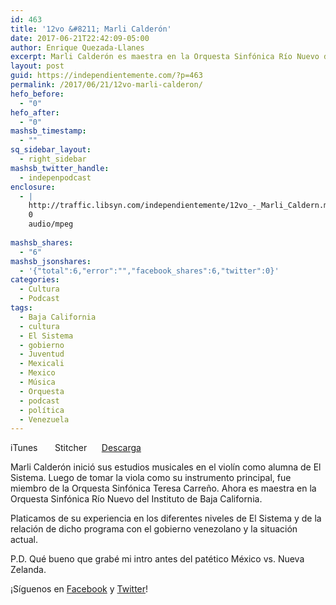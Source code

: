 ```yaml
---
id: 463
title: '12vo &#8211; Marli Calderón'
date: 2017-06-21T22:42:09-05:00
author: Enrique Quezada-Llanes
excerpt: Marli Calderón es maestra en la Orquesta Sinfónica Río Nuevo del Instituto de Baja California. Platicamos de su experiencia en los diferentes niveles de El Sistema y de la relación de dicho programa con el gobierno venezolano y la situación actual.
layout: post
guid: https://independientemente.com/?p=463
permalink: /2017/06/21/12vo-marli-calderon/
hefo_before:
  - "0"
hefo_after:
  - "0"
mashsb_timestamp:
  - ""
sq_sidebar_layout:
  - right_sidebar
mashsb_twitter_handle:
  - indepenpodcast
enclosure:
  - |
    http://traffic.libsyn.com/independientemente/12vo_-_Marli_Caldern.mp3
    0
    audio/mpeg
    
mashsb_shares:
  - "6"
mashsb_jsonshares:
  - '{"total":6,"error":"","facebook_shares":6,"twitter":0}'
categories:
  - Cultura
  - Podcast
tags:
  - Baja California
  - cultura
  - El Sistema
  - gobierno
  - Juventud
  - Mexicali
  - Mexico
  - Música
  - Orquesta
  - podcast
  - política
  - Venezuela
---
```

iTunes       Stitcher      [Descarga](http://traffic.libsyn.com/independientemente/12vo_-_Marli_Caldern.mp3)

Marli Calderón inició sus estudios musicales en el violín como alumna de El Sistema. Luego de tomar la viola como su instrumento principal, fue miembro de la Orquesta Sinfónica Teresa Carreño. Ahora es maestra en la Orquesta Sinfónica Río Nuevo del Instituto de Baja California.

Platicamos de su experiencia en los diferentes niveles de El Sistema y de la relación de dicho programa con el gobierno venezolano y la situación actual.

P.D. Qué bueno que grabé mi intro antes del patético México vs. Nueva Zelanda.

¡Síguenos en [Facebook](https://facebook.com/indpndntmente) y [Twitter](https://twitter.com/indepenpodcast)!